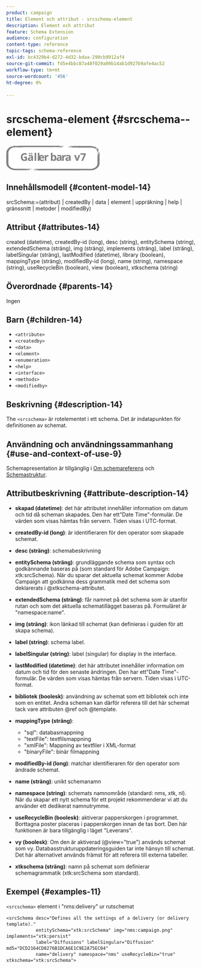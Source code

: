 ```yaml
---
product: campaign
title: Element och attribut - srcschema-element
description: Element och attribut
feature: Schema Extension
audience: configuration
content-type: reference
topic-tags: schema-reference
exl-id: bc4329b4-d272-4d32-bdaa-290cb9912af4
source-git-commit: fd5e4bbc87a48f029a09b14ab1d927b9afe4ac52
workflow-type: tm+mt
source-wordcount: '456'
ht-degree: 0%

---
```


# srcschema-element {#srcschema--element}

![](../../../assets/v7-only.svg)

## Innehållsmodell {#content-model-14}

srcSchema:=(attribut) | createdBy | data | element | uppräkning | help | gränssnitt | metoder | modifiedBy)

## Attribut {#attributes-14}

created (datetime), createdBy-id (long), desc (string), entitySchema (string), extendedSchema (sträng), img (sträng), implements (sträng), label (sträng), labelSingular (sträng), lastModified (datetime), library (boolean), mappingType (sträng), modifiedBy-id (long), name (string), namespace (string), useRecycleBin (boolean), view (boolean), xtkschema (string)

## Överordnade {#parents-14}

Ingen

## Barn {#children-14}

* `<attribute>`
* `<createdby>`
* `<data>`
* `<element>`
* `<enumeration>`
* `<help>`
* `<interface>`
* `<methods>`
* `<modifiedby>`

## Beskrivning {#description-14}

The `<srcschema>` är rotelementet i ett schema. Det är indatapunkten för definitionen av schemat.

## Användning och användningssammanhang {#use-and-context-of-use-9}

Schemapresentation är tillgänglig i [Om schemareferens](../../../configuration/using/about-schema-reference.md) och [Schemastruktur](../../../configuration/using/schema-structure.md).

## Attributbeskrivning {#attribute-description-14}

* **skapad (datetime)**: det här attributet innehåller information om datum och tid då scheman skapades. Den har ett&quot;Date Time&quot;-formulär. De värden som visas hämtas från servern. Tiden visas i UTC-format.
* **createdBy-id (long)**: är identifieraren för den operator som skapade schemat.
* **desc (sträng)**: schemabeskrivning
* **entitySchema (sträng)**: grundläggande schema som syntax och godkännande baseras på (som standard för Adobe Campaign: xtk:srcSchema). När du sparar det aktuella schemat kommer Adobe Campaign att godkänna dess grammatik med det schema som deklarerats i @xtkschema-attributet.
* **extendedSchema (sträng)**: får namnet på det schema som är utanför rutan och som det aktuella schematillägget baseras på. Formuläret är &quot;namespace:name&quot;.
* **img (sträng)**: ikon länkad till schemat (kan definieras i guiden för att skapa schema).
* **label (string)**: schema label.
* **labelSingular (string)**: label (singular) for display in the interface.
* **lastModified (datetime)**: det här attributet innehåller information om datum och tid för den senaste ändringen. Den har ett&quot;Date Time&quot;-formulär. De värden som visas hämtas från servern. Tiden visas i UTC-format.
* **bibliotek (boolesk)**: användning av schemat som ett bibliotek och inte som en entitet. Andra scheman kan därför referera till det här schemat tack vare attributen @ref och @template.
* **mappingType (sträng)**:

   * &quot;sql&quot;: databasmappning
   * &quot;textFile&quot;: textfilsmappning
   * &quot;xmlFile&quot;: Mappning av textfiler i XML-format
   * &quot;binaryFile&quot;: binär filmappning

* **modifiedBy-id (long)**: matchar identifieraren för den operator som ändrade schemat.
* **name (sträng)**: unikt schemanamn
* **namespace (string)**: schemats namnområde (standard: nms, xtk, nl). När du skapar ett nytt schema för ett projekt rekommenderar vi att du använder ett dedikerat namnutrymme.
* **useRecycleBin (boolesk)**: aktiverar papperskorgen i programmet. Borttagna poster placeras i papperskorgen innan de tas bort. Den här funktionen är bara tillgänglig i läget &quot;Leverans&quot;.
* **vy (boolesk)**: Om den är aktiverad (@view=&quot;true&quot;) används schemat som vy. Databasstrukturuppdateringsguiden tar inte hänsyn till schemat. Det här alternativet används främst för att referera till externa tabeller.
* **xtkschema (sträng)**: namn på schemat som definierar schemagrammatik (xtk:srcSchema som standard).

## Exempel {#examples-11}

`<srcschema>` element i &quot;nms:delivery&quot; ur rutschemat

```
<srcSchema desc="Defines all the settings of a delivery (or delivery template)."  
           entitySchema="xtk:srcSchema" img="nms:campaign.png" implements="xtk:persist" 
           label="Diffusions" labelSingular="Diffusion" md5="DCD2164CD0276B1DCA6E1C9E2A75EC04"
           name="delivery" namespace="nms" useRecycleBin="true" xtkschema="xtk:srcSchema">
```
